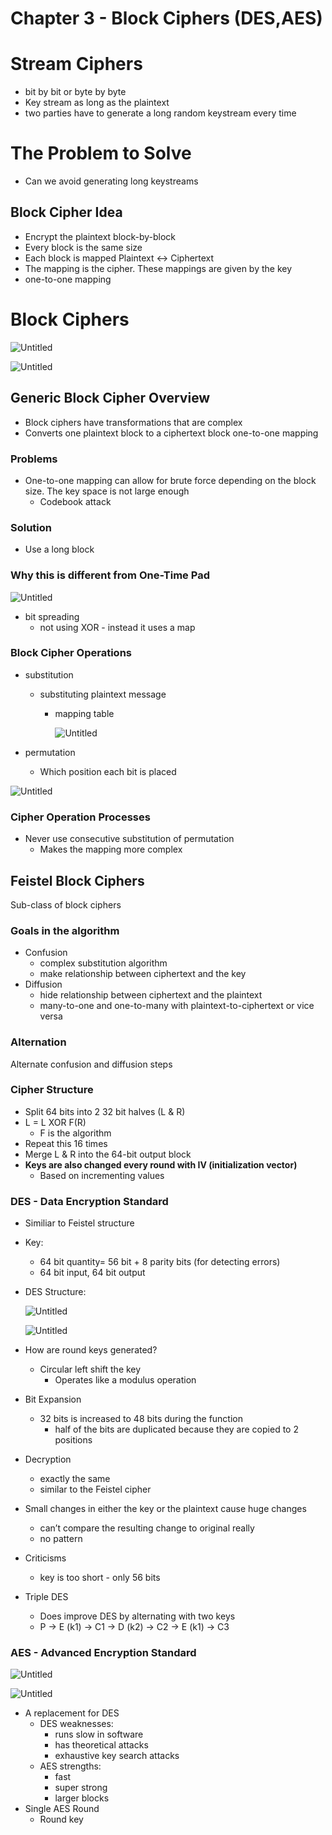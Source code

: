 # Chapter 3 - Block Ciphers (DES,AES)

# Stream Ciphers

- bit by bit or byte by byte
- Key stream as long as the plaintext
- two parties have to generate a long random keystream every time

# The Problem to Solve

- Can we avoid generating long keystreams

## Block Cipher Idea

- Encrypt the plaintext block-by-block
- Every block is the same size
- Each block is mapped Plaintext ↔ Ciphertext
- The mapping is the cipher.  These mappings are given by the key
- one-to-one mapping

# Block Ciphers

![Untitled](Chapter%203%20-%20Block%20Ciphers%20(DES,AES)%205b4d5ea4d1494daa96a918be8c1ba807/Untitled.png)

![Untitled](Chapter%203%20-%20Block%20Ciphers%20(DES,AES)%205b4d5ea4d1494daa96a918be8c1ba807/Untitled%201.png)

## Generic Block Cipher Overview

- Block ciphers have transformations that are complex
- Converts one plaintext block to a ciphertext block one-to-one mapping

### Problems

- One-to-one mapping can allow for brute force depending on the block size.  The key space is not large enough
    - Codebook attack

### Solution

- Use a long block

### Why this is different from One-Time Pad

![Untitled](Chapter%203%20-%20Block%20Ciphers%20(DES,AES)%205b4d5ea4d1494daa96a918be8c1ba807/Untitled%202.png)

- bit spreading
    - not using XOR - instead it uses a map

### Block Cipher Operations

- substitution
    - substituting plaintext message
        - mapping table
            
            ![Untitled](Chapter%203%20-%20Block%20Ciphers%20(DES,AES)%205b4d5ea4d1494daa96a918be8c1ba807/Untitled%203.png)
            
- permutation
    - Which position each bit is placed

![Untitled](Chapter%203%20-%20Block%20Ciphers%20(DES,AES)%205b4d5ea4d1494daa96a918be8c1ba807/Untitled%204.png)

### Cipher Operation Processes

- Never use consecutive substitution of permutation
    - Makes the mapping more complex

## Feistel Block Ciphers

Sub-class of block ciphers

### Goals in the algorithm

- Confusion
    - complex substitution algorithm
    - make relationship between ciphertext and the key
- Diffusion
    - hide relationship between ciphertext and the plaintext
    - many-to-one and one-to-many with plaintext-to-ciphertext or vice versa

### Alternation

Alternate confusion and diffusion steps

### Cipher Structure

- Split 64 bits into 2 32 bit halves (L & R)
- L = L XOR F(R)
    - F is the algorithm
- Repeat this 16 times
- Merge L & R into the 64-bit output block
- **Keys are also changed every round with IV (initialization vector)**
    - Based on incrementing values

### DES - Data Encryption Standard

- Similiar to Feistel structure
- Key:
    - 64 bit quantity= 56 bit + 8 parity bits (for detecting errors)
    - 64 bit input, 64 bit output
- DES Structure:
    
    ![Untitled](Chapter%203%20-%20Block%20Ciphers%20(DES,AES)%205b4d5ea4d1494daa96a918be8c1ba807/Untitled%205.png)
    
    ![Untitled](Chapter%203%20-%20Block%20Ciphers%20(DES,AES)%205b4d5ea4d1494daa96a918be8c1ba807/Untitled%206.png)
    
- How are round keys generated?
    - Circular left shift the key
        - Operates like a modulus operation
- Bit Expansion
    - 32 bits is increased to 48 bits during the function
        - half of the bits are duplicated because they are copied to 2 positions
- Decryption
    - exactly the same
    - similar to the Feistel cipher
- Small changes in either the key or the plaintext cause huge changes
    - can’t compare the resulting change to original really
    - no pattern
- Criticisms
    - key is too short - only 56 bits
- Triple DES
    - Does improve DES by alternating with two keys
    - P → E (k1) → C1 → D (k2) → C2 → E (k1) → C3

### AES - Advanced Encryption Standard

![Untitled](Chapter%203%20-%20Block%20Ciphers%20(DES,AES)%205b4d5ea4d1494daa96a918be8c1ba807/Untitled%207.png)

![Untitled](Chapter%203%20-%20Block%20Ciphers%20(DES,AES)%205b4d5ea4d1494daa96a918be8c1ba807/Untitled%208.png)

- A replacement for DES
    - DES weaknesses:
        - runs slow in software
        - has theoretical attacks
        - exhaustive key search attacks
    - AES strengths:
        - fast
        - super strong
        - larger blocks
- Single AES Round
    - Round key